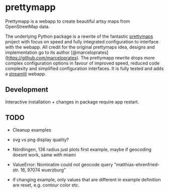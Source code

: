 # prettymapp

Prettymapp is a webapp to create beautiful artsy maps from OpenStreetMap data.

The underlying Python package is a rewrite of the fantastic [prettymaps](https://github.com/marceloprates/prettymaps) 
project with focus on speed and fully integrated configuration to interface with the webapp. 
All credit for the original prettymaps idea, designs and implementation go to its author [@marceloprates]
(https://github.com/marceloprates). The prettymapp rewrite drops more complex configuration 
options in favour of improved speed, reduced code complexity and simplified configuration interfaces. 
It is fully tested and adds a [streamlit](https://streamlit.io/) webapp.

## Development
Interactive installation + changes in package require app restart.


## TODO
- Cleanup examples
- svg vs png display quality?
- Nördlingen, 136 radius just plots first example, maybe if geocoding doesnt work, same with miami

- ValueError: Nominatim could not geocode query "matthias-ehrenfried-str. 16, 97074 wuerzburg"
- if changing example, only values that are different in example definition are reset, e.g. contour color etc.